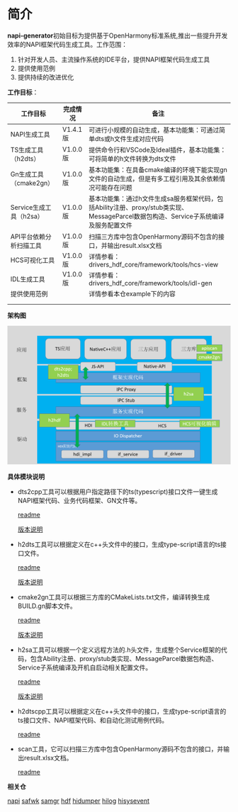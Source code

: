 # 简介

**napi-generator**初始目标为提供基于OpenHarmony标准系统,推出一些提升开发效率的NAPI框架代码生成工具。工作范围：

1. 针对开发人员、主流操作系统的IDE平台，提供NAPI框架代码生成工具
2. 提供使用范例
3. 提供持续的改进优化



**工作目标**：

| 工作目标                | 完成情况 | 备注                                                         |
| ----------------------- | -------- | ------------------------------------------------------------ |
| NAPI生成工具            | V1.4.1版 | 可进行小规模的自动生成，基本功能集：可通过简单dts或h文件生成对应代码 |
| TS生成工具（h2dts）     | V1.0.0版 | 提供命令行和VSCode及Ideal插件，基本功能集：可将简单的h文件转换为dts文件 |
| Gn生成工具（cmake2gn）  | V1.0.0版 | 基本功能集：在具备cmake编译的环境下能实现gn文件的自动生成，但是有多工程引用及其余依赖情况可能存在问题 |
| Service生成工具（h2sa） | V1.0.0版 | 基本功能集：通过h文件生成sa服务框架代码，包括Ability注册、proxy/stub类实现、MessageParcel数据包构造、Service子系统编译及服务配置文件 |
| API平台依赖分析扫描工具 | V1.0.0版 | 扫描三方库中包含OpenHarmony源码不包含的接口，并输出result.xlsx文档 |
| HCS可视化工具           | V1.0.0版 | 详情参看：drivers_hdf_core/framework/tools/hcs-view          |
| IDL生成工具             | V1.0.0版 | 详情参看：drivers_hdf_core/framework/tools/idl-gen           |
| 提供使用范例            |          | 详情参看本仓example下的内容                                  |
|                         |          |                                                              |
|                         |          |                                                              |



**架构图**

![架构图](./figures/arch.png)



**具体模块说明**

- dts2cpp工具可以根据用户指定路径下的ts(typescript)接口文件一键生成NAPI框架代码、业务代码框架、GN文件等。

  [readme](https://gitee.com/openharmony/napi_generator/blob/master/src/cli/dts2cpp/dts2cpp_README_ZH.md)

  [版本说明](https://gitee.com/openharmony/napi_generator/tree/master/src/cli/dts2cpp/docs/release-notes)

- h2dts工具可以根据定义在c++头文件中的接口，生成type-script语言的ts接口文件。

  [readme](https://gitee.com/openharmony/napi_generator/blob/master/src/cli/h2dts/h2dts_README_ZH.md)

  [版本说明](https://gitee.com/openharmony/napi_generator/tree/master/src/cli/h2dts/docs/release-notes/ts_Gen-1.0.md) 

- cmake2gn工具可以根据三方库的CMakeLists.txt文件，编译转换生成BUILD.gn脚本文件。

  [readme](https://gitee.com/openharmony/napi_generator/blob/master/src/cli/cmake2gn/cmake2gn_README_ZH.md)

  [版本说明](https://gitee.com/openharmony/napi_generator/tree/master/src/cli/cmake2gn/docs/release-notes/gn-gen-release-notes-0.0.2.md)  

- h2sa工具可以根据一个定义远程方法的.h头文件，生成整个Service框架的代码，包含Ability注册、proxy/stub类实现、MessageParcel数据包构造、Service子系统编译及开机自启动相关配置文件。

  [readme](https://gitee.com/openharmony/napi_generator/blob/master/src/cli/h2sa/README_ZH.md)

  [版本说明](https://gitee.com/openharmony/napi_generator/tree/master/src/cli/h2sa/docs/release-notes/Service-1.0.md)  

- h2dtscpp工具可以根据定义在c++头文件中的接口，生成type-script语言的ts接口文件、NAPI框架代码、和自动化测试用例代码。

  [readme](https://gitee.com/openharmony/napi_generator/blob/master/src/cli/h2dtscpp/h2dtscpp_README_ZH.md)

- scan工具，它可以扫描三方库中包含OpenHarmony源码不包含的接口，并输出result.xlsx文档。

  [readme](https://gitee.com/openharmony/napi_generator/blob/master/src/tool/api/scan_README_ZH.md)


**相关仓**

[napi](https://gitee.com/openharmony/arkui_napi)
[safwk](https://gitee.com/openharmony/systemabilitymgr_safwk)
[samgr](https://gitee.com/openharmony/systemabilitymgr_samgr)
[hdf](https://gitee.com/openharmony/drivers_hdf_core)
[hidumper](https://gitee.com/openharmony/hiviewdfx_hidumper)
[hilog](https://gitee.com/openharmony/hiviewdfx_hilog)
[hisysevent](https://gitee.com/openharmony/hiviewdfx_hisysevent)
